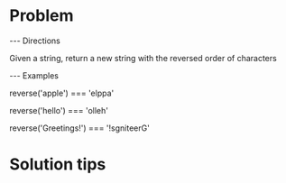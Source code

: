 # Problem

 --- Directions

 Given a string, return a new string with the reversed order of characters

 --- Examples

   reverse('apple') === 'elppa'

   reverse('hello') === 'olleh'

   reverse('Greetings!') === '!sgniteerG'

# Solution tips


